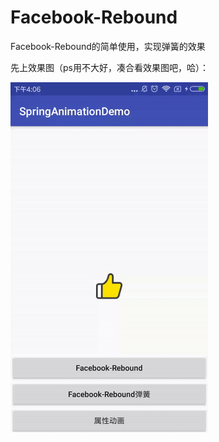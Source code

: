 ﻿# Facebook-Rebound
Facebook-Rebound的简单使用，实现弹簧的效果

先上效果图（ps用不大好，凑合看效果图吧，哈）：

![1](https://github.com/wuqingsen/Plan/blob/master/%E6%95%88%E6%9E%9C%E5%9B%BE/facebook_rebound.gif)  